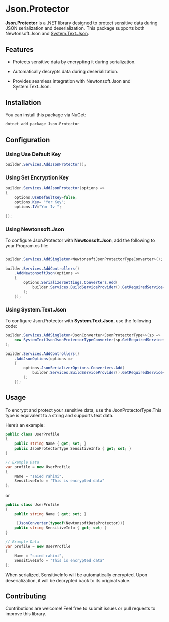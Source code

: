 Json.Protector
==============

**Json.Protector** is a .NET library designed to protect sensitive data during JSON serialization and deserialization. This package supports both Newtonsoft.Json and [System.Text.Json](https://learn.microsoft.com/en-us/dotnet/standard/serialization/system-text-json-overview).

Features
--------

*   Protects sensitive data by encrypting it during serialization.
    
*   Automatically decrypts data during deserialization.
    
*   Provides seamless integration with Newtonsoft.Json and System.Text.Json.
    

Installation
------------

You can install this package via NuGet:

```bash
dotnet add package Json.Protector   
```
Configuration
-------------
### Using Use Default Key
```csharp
builder.Services.AddJsonProtector();
```
### Using Set Encryption Key
```csharp
builder.Services.AddJsonProtector(options =>
{
    options.UseDefaultKey=false;
    options.Key= "Yor Key";
    options.IV="Yor Iv ";
    
});
```

### Using Newtonsoft.Json

To configure Json.Protector with **Newtonsoft.Json**, add the following to your Program.cs file:

```csharp

builder.Services.AddSingleton<NewtonsoftJsonProtectorTypeConverter>();

builder.Services.AddControllers()
    .AddNewtonsoftJson(options =>
    {
        options.SerializerSettings.Converters.Add(
            builder.Services.BuildServiceProvider().GetRequiredService<NewtonsoftJsonProtectorTypeConverter>()
        );
    });


```
### Using System.Text.Json

To configure Json.Protector with **System.Text.Json**, use the following code:

```csharp
builder.Services.AddSingleton<JsonConverter<JsonProtectorType>>(sp =>
    new SystemTextJsonJsonProtectorTypeConverter(sp.GetRequiredService<IEncryptionProvider>())
);

builder.Services.AddControllers()
    .AddJsonOptions(options =>
    {
        options.JsonSerializerOptions.Converters.Add(
            builder.Services.BuildServiceProvider().GetRequiredService<JsonConverter<JsonProtectorType>>()
        );
    });


```
Usage
-----

To encrypt and protect your sensitive data, use the JsonProtectorType.This type is equivalent to a string and supports text data.

Here’s an example:

```csharp
public class UserProfile
{
    public string Name { get; set; }
    public JsonProtectorType SensitiveInfo { get; set; }
}

// Example Data
var profile = new UserProfile
{
    Name = "saied rahimi",
    SensitiveInfo = "This is encrypted data"
};


```

or

```csharp
public class UserProfile
{
    public string Name { get; set; }

     [JsonConverter(typeof(NewtonsoftDataProtector))]
    public string SensitiveInfo { get; set; }
}

// Example Data
var profile = new UserProfile
{
    Name = "saied rahimi",
    SensitiveInfo = "This is encrypted data"
};


```

When serialized, SensitiveInfo will be automatically encrypted. Upon deserialization, it will be decrypted back to its original value.

Contributing
------------

Contributions are welcome! Feel free to submit issues or pull requests to improve this library.
